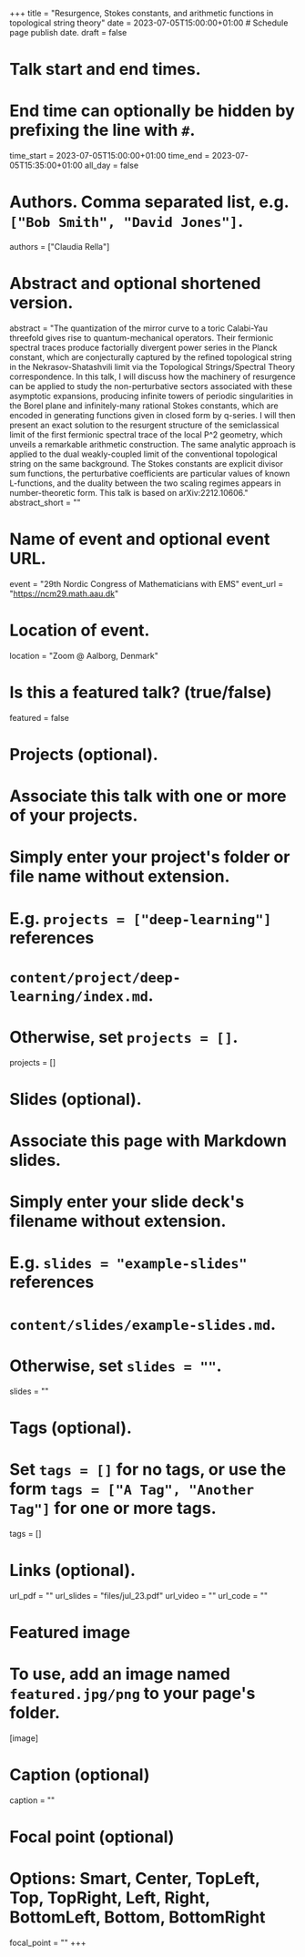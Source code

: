+++
title = "Resurgence, Stokes constants, and arithmetic functions in topological string theory"
date = 2023-07-05T15:00:00+01:00  # Schedule page publish date.
draft = false

# Talk start and end times.
#   End time can optionally be hidden by prefixing the line with `#`.
time_start = 2023-07-05T15:00:00+01:00
time_end = 2023-07-05T15:35:00+01:00
all_day = false

# Authors. Comma separated list, e.g. `["Bob Smith", "David Jones"]`.
authors = ["Claudia Rella"]

# Abstract and optional shortened version.
abstract = "The quantization of the mirror curve to a toric Calabi-Yau threefold gives rise to quantum-mechanical operators. Their fermionic spectral traces produce factorially divergent power series in the Planck constant, which are conjecturally captured by the refined topological string in the Nekrasov-Shatashvili limit via the Topological Strings/Spectral Theory correspondence. In this talk, I will discuss how the machinery of resurgence can be applied to study the non-perturbative sectors associated with these asymptotic expansions, producing infinite towers of periodic singularities in the Borel plane and infinitely-many rational Stokes constants, which are encoded in generating functions given in closed form by q-series. I will then present an exact solution to the resurgent structure of the semiclassical limit of the first fermionic spectral trace of the local P^2 geometry, which unveils a remarkable arithmetic construction. The same analytic approach is applied to the dual weakly-coupled limit of the conventional topological string on the same background. The Stokes constants are explicit divisor sum functions, the perturbative coefficients are particular values of known L-functions, and the duality between the two scaling regimes appears in number-theoretic form. This talk is based on arXiv:2212.10606."
abstract_short = ""

# Name of event and optional event URL.
event = "29th Nordic Congress of Mathematicians with EMS"
event_url = "https://ncm29.math.aau.dk"

# Location of event.
location = "Zoom @ Aalborg, Denmark"

# Is this a featured talk? (true/false)
featured = false

# Projects (optional).
#   Associate this talk with one or more of your projects.
#   Simply enter your project's folder or file name without extension.
#   E.g. `projects = ["deep-learning"]` references 
#   `content/project/deep-learning/index.md`.
#   Otherwise, set `projects = []`.
projects = []

# Slides (optional).
#   Associate this page with Markdown slides.
#   Simply enter your slide deck's filename without extension.
#   E.g. `slides = "example-slides"` references 
#   `content/slides/example-slides.md`.
#   Otherwise, set `slides = ""`.
slides = ""

# Tags (optional).
#   Set `tags = []` for no tags, or use the form `tags = ["A Tag", "Another Tag"]` for one or more tags.
tags = []

# Links (optional).
url_pdf = ""
url_slides = "files/jul_23.pdf"
url_video = ""
url_code = ""

# Featured image
# To use, add an image named `featured.jpg/png` to your page's folder. 
[image]
  # Caption (optional)
  caption = ""

  # Focal point (optional)
  # Options: Smart, Center, TopLeft, Top, TopRight, Left, Right, BottomLeft, Bottom, BottomRight
  focal_point = ""
+++
